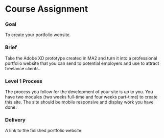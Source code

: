 # Course Assignment
### Goal
To create your portfolio website. 

### Brief 

Take the Adobe XD prototype created in MA2 and turn it into a professional portfolio website that you can send to potential employers and use to attract freelance clients. 

### Level 1 Process 

The process you follow for the development of your site is up to you. You have two modules (two weeks full-time and four weeks part-time) to create this site. The site should be mobile responsive and display work you have done. 

### Delivery 

A link to the finished portfolio website. 